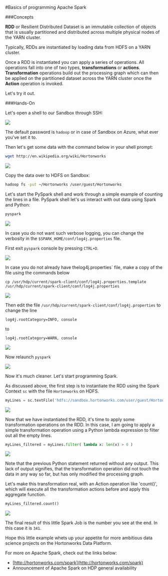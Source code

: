 #Basics of programming Apache Spark


###Concepts

**RDD** or Resilient Distributed Dataset is an immutable collection of objects that is usually partitioned and distributed across multiple physical nodes of the YARN cluster.

Typically, RDDs are instantiated by loading data from HDFS on a YARN cluster.

Once a RDD is instantiated you can apply a series of operations. All operations fall into one of two types, **transformations** or **actions**. **Transformation** operations build out the processing graph which can then be applied on the partitioned dataset across the YARN cluster once the **Action** operation is invoked.

Let's try it out.

###Hands-On

Let's open a shell to our Sandbox through SSH:

![](https://www.dropbox.com/s/tzsxvsnxfo26jn7/Screenshot_2015-04-13_07_58_43.png?dl=1)

The default password is `hadoop` or in case of Sandbox on Azure, what ever you've set it to.



Then let's get some data with the command below in your shell prompt:

```bash
wget http://en.wikipedia.org/wiki/Hortonworks
```
![](https://www.dropbox.com/s/p6v9f2garljdpoj/Screenshot_2015-04-13_08_11_41.png?dl=1)

Copy the data over to HDFS on Sandbox:

```bash
hadoop fs -put ~/Hortonworks /user/guest/Hortonworks
```


Let's start the PySpark shell and work through a simple example of counting the lines in a file. PySpark shell let's us interact with out data using Spark and Python:

```bash
pyspark
```
![](https://www.dropbox.com/s/vr5syq682z8usla/Screenshot%202015-04-13%2007.59.59.png?dl=1)

In case you do not want such verbose logging, you can change the verbosity in the `$SPARK_HOME/conf/log4j.properties` file.

First exit `pyspark` console by pressing `CTRL+D`.

![](https://www.dropbox.com/s/wkxkddlkwuv94sb/Screenshot%202015-06-08%2007.16.04.png?dl=1)

In case you do not already have thelog4j.properties` file, make a copy of the file using the commands below

```
cp /usr/hdp/current/spark-client/conf/log4j.properties.template /usr/hdp/current/spark-client/conf/log4j.properties
```

![](https://www.dropbox.com/s/dzvu6xu0yfb8bcy/Screenshot%202015-06-08%2007.09.28.png?dl=1)

Then edit the file `/usr/hdp/current/spark-client/conf/log4j.properties` to change the line

```
log4j.rootCategory=INFO, console
```
to

```
log4j.rootCategory=WARN, console
```
![](https://www.dropbox.com/s/x5z0wxkljwk1khb/Screenshot%202015-06-08%2007.17.29.png?dl=1)

Now relaunch `pyspark`

![](https://www.dropbox.com/s/vjayu75m5g6n2db/Screenshot%202015-06-08%2007.19.16.png?dl=1)

Now it's much cleaner. Let's start programming Spark.

As discussed above, the first step is to instantiate the RDD using the Spark Context `sc` with the file `Hortonworks` on HDFS.

```python
myLines = sc.textFile('hdfs://sandbox.hortonworks.com/user/guest/Hortonworks')
```
![](https://www.dropbox.com/s/a2d7v61acgozid7/Screenshot%202015-04-13%2009.10.32.png?dl=1)

Now that we have instantiated the RDD, it's time to apply some transformation operations on the RDD. In this case, I am going to apply a simple transformation operation using a Python lambda expression to filter out all the empty lines.

```python
myLines_filtered = myLines.filter( lambda x: len(x) > 0 )
```
![](https://www.dropbox.com/s/0m0wg35a89p3rrj/Screenshot%202015-04-13%2009.17.52.png?dl=1)

Note that the previous Python statement returned without any output. This lack of output signifies, that the transformation operation did not touch the data in any way so far, but has only modified the processing graph.

Let's make this transformation real, with an Action operation like 'count()', which will execute all the transformation actions before and apply this aggregate function.

```python
myLines_filtered.count()
```
![](https://www.dropbox.com/s/q42679pbo8m2hf1/Screenshot%202015-04-13%2009.19.07.png?dl=1)

The final result of this little Spark Job is the number you see at the end. In this case it is `341`.

Hope this little example whets up your appetite for more ambitious data science projects on the Hortonworks Data Platform.

For more on Apache Spark, check out the links below:

- [http://hortonworks.com/spark](http://hortonworks.com/spark)
- Announcement of Apache Spark on HDP general availability
